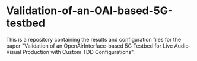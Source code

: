 # Validation-of-an-OAI-based-5G-testbed

This is a repository containing the results and configuration files for the paper "Validation of an OpenAirInterface-based 5G Testbed for Live Audio-Visual Production with Custom TDD Configurations".
